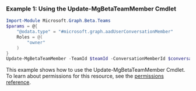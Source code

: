 ### Example 1: Using the Update-MgBetaTeamMember Cmdlet
```powershell
Import-Module Microsoft.Graph.Beta.Teams
$params = @{
	"@odata.type" = "#microsoft.graph.aadUserConversationMember"
	Roles = @(
		"owner"
	)
}
Update-MgBetaTeamMember -TeamId $teamId -ConversationMemberId $conversationMemberId -BodyParameter $params
```
This example shows how to use the Update-MgBetaTeamMember Cmdlet.
To learn about permissions for this resource, see the [permissions reference](/graph/permissions-reference).
